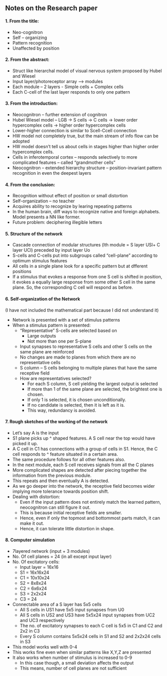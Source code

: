 ﻿## Notes on the Research paper 

#### 1. From the title: 
* Neo-cognitron 
* Self – organizing 
* Pattern recognition 
* Unaffected by position 

#### 2. From the abstract: 
* Struct like hierarchal model of visual nervous system proposed by Hubel and Wiesel 
* Input layer/photoreceptor array –> modules 
* Each module – 2 layers - Simple cells + Complex cells 
* Each C-cell of the last layer responds to only one pattern 

#### 3. From the introduction: 
* Neocognitron – further extension of cognitron 
* Hubel Wiesel model – LGB -> S cells -> C cells -> lower order hypercomplex cells -> higher order hypercomplex cells 
* Lower-higher connection is similar to Scell-Ccell connection 
* HW model not completely true, but the main stream of info flow can be adopted 
* HW model doesn’t tell us about cells in stages higher than higher order hypercomplex cells. 
* Cells in inferotemporal cortex – responds selectively to more complicated features – called “grandmother cells” 
* Neocognitron – extended hierarchy structure – position-invariant pattern recognition in even the deepest layers 

#### 4. From the conclusion: 
* Recognition without effect of position or small distortion 
* Self-organization – no teacher 
* Acquires ability to recognize by learing repeating patterns 
* In the human brain, diff ways to recognize native and foreign alphabets. Model presents a NN like former. 
* Future problem: deciphering illegible letters 

#### 5. Structure of the network 
* Cascade connection of modular structures (lth module = S layer USl+ C layer UCl) preceded by input layer Uo  
* S-cells and C-cells put into subgroups called “cell-plane” according to optimum stimulus features 
* All cells in a single plane look for a specific pattern but at dfferent positions 
* If a stimulus that evokes a response from one S cell is shifted in position, it evokes a equally large response from some other S cell in the same plane. So, the corresponding C cell will respond as before. 

#### 6. Self-organization of the Network 
(I have not included the mathematical part because I did not understand it)
* Network is presented with a set of stimulus patterns 
* When a stimulus pattern is presented: 
    * “Representative” S-cells are selected based on 
        * Large outputs 
        * Not more than one per S-plane 
    * Input synapses to representative S cells and other S cells on the same plane are reinforced 
    * No changes are made to planes from which there are no representative cells 
    * S column – S cells belonging to multiple planes that have the same receptive field 
    * How are representatives selected?
        * For each S column, S cell yielding the largest output is selected 
        * If more than 1 of the same plane are selected, the brightest one is chosen. 
        * If only 1 is selected, it is chosen unconditionally. 
        * If no candidate is selected, then it is left as it is. 
        * This way, redundancy is avoided. 

#### 7. Rough sketches of the working of the network 
* Let’s say A is the input 
* S1 plane picks up ^ shaped features. A S cell near the top would have picked it up. 
* A C cell in C1 has connections with a group of cells in S1. Hence, the C cell responds to ^ feature situated in a certain area. 
* The same procedure follows for all other features also. 
* In the next module, each S cell receives signals from all the C planes 
* More complicated shapes are detected after piecing together the information from the previous module. 
* This repeats and then eventually A is detected. 
* As we go deeper into the network, the receptive field becomes wider implying more tolerance towards position shift. 
* Dealing with distortion: 
    * Even if the input pattern does not entirely match the learned pattern, neocognitron can still figure it out. 
    * This is because initial receptive fields are smaller. 
    * Hence, even if only the topmost and bottommost parts match, it can make it out. 
    * Hence, it can tolerate little distortion in shape. 

#### 8. Computer simulation 
* 7layered network (input + 3 modules) 
* No. Of cell planes = 24 (in all except input layer) 
* No. Of excitatory cells: 
    * Input layer = 16x16 
    * S1 = 16x16x24 
    * C1 = 10x10x24 
    * S2 = 8x8x24 
    * C2 = 6x6x24 
    * S3 = 2x2x24 
    * C3 = 24 
* Connectable area of a S layer has 5x5 cells 
    * All S cells in US1 have 5x5 input synapses from U0 
    * All S cells in US2 and US3 have 5x5x24 input synapses from UC2 and UC3 respectively 
    * The no. of excitatory synapses to each C cell is 5x5 in C1 and C2 and 2x2 in C3 
    * Every S column contains 5x5x24 cells in S1 and S2 and 2x2x24 cells in S3 
* This model works well with 0-4 
* This works fine even when similar patterns like X,Y,Z are presented 
* It also works when number of stimulus is increased to 0-9 
    * In this case though, a small deviation affects the output 
    * This means, number of cell planes are not sufficient 
